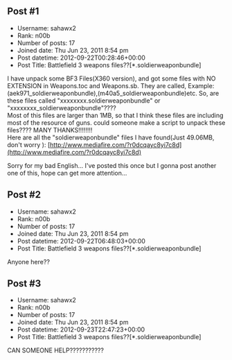 ## Post #1
- Username: sahawx2
- Rank: n00b
- Number of posts: 17
- Joined date: Thu Jun 23, 2011 8:54 pm
- Post datetime: 2012-09-22T00:28:46+00:00
- Post Title: Battlefield 3 weapons files??[*.soldierweaponbundle]

I have unpack some BF3 Files(X360 version), and got some files with NO EXTENSION in Weapons.toc and Weapons.sb.
They are called, Example:(aek971_soldierweaponbundle),(m40a5_soldierweaponbundle)etc.
So, are these files called "xxxxxxxx.soldierweaponbundle" or "xxxxxxxx_soldierweaponbundle"????  
Most of this files are larger than 1MB, so that I think these files are including most of the resource of guns.
could someone make a script to unpack these files????
MANY THANKS!!!!!!!!  
Here are all the "soldierweaponbundle" files I have found(Just 49.06MB, don't worry  ):
[http://www.mediafire.com/?r0dcqayc8yi7c8d](http://www.mediafire.com/?r0dcqayc8yi7c8d)

Sorry for my bad English...
I've posted this once but I gonna post another one of this, hope can get more attention...
## Post #2
- Username: sahawx2
- Rank: n00b
- Number of posts: 17
- Joined date: Thu Jun 23, 2011 8:54 pm
- Post datetime: 2012-09-22T06:48:03+00:00
- Post Title: Battlefield 3 weapons files??[*.soldierweaponbundle]

Anyone here??
## Post #3
- Username: sahawx2
- Rank: n00b
- Number of posts: 17
- Joined date: Thu Jun 23, 2011 8:54 pm
- Post datetime: 2012-09-23T22:47:23+00:00
- Post Title: Battlefield 3 weapons files??[*.soldierweaponbundle]

CAN SOMEONE HELP???????????
